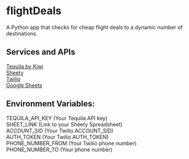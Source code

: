 # flightDeals

A Python app that checks for cheap flight deals to a dynamic number of destinations.

## Services and APIs
[Tequila by Kiwi](https://tequila.kiwi.com/portal/getting-started)<br>
[Sheety](https://sheety.co/)<br>
[Twilio](https://www.twilio.com/de/)<br>
[Google Sheets](https://docs.google.com/spreadsheets/d/1cvFbs10s_g8C4x33eJhB3_103R5bHPUcw_ZHiB-Oaqs/edit#gid=0)

## Environment Variables:

TEQUILA_API_KEY (Your Tequila API key)<br>
SHEET_LINK (Link to your Sheety Spreadsheet)<br>
ACCOUNT_SID (Your Twilio ACCOUNT_SID)<br>
AUTH_TOKEN (Your Twilio AUTH_TOKEN)<br>
PHONE_NUMBER_FROM (Your Twilio phone number)<br>
PHONE_NUMBER_TO (Your phone number)

